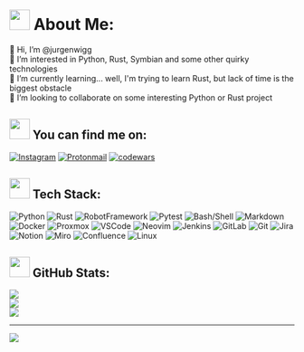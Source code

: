 # <img src="https://cdn-icons-png.flaticon.com/512/4594/4594446.png" width=36> About Me:
👋 Hi, I’m @jurgenwigg<br>👀 I’m interested in Python, Rust, Symbian and some other quirky technologies<br>🌱 I’m currently learning... well, I'm trying to learn Rust, but lack of time is the biggest obstacle<br>💞️ I’m looking to collaborate on some interesting Python or Rust project


## <img src="https://cdn-icons-png.flaticon.com/512/1997/1997928.png" width=36> You can find me on:
[![Instagram](https://img.shields.io/badge/Instagram-E4405F?style=flat&logo=instagram&logoColor=white)](https://instagram.com/jurgenwigg) [![Protonmail](https://img.shields.io/badge/ProtonMail-8B89CC?style=flat&logo=protonmail&logoColor=white)](mailto:jurgenwigg@protonmail.com) [![codewars](https://img.shields.io/badge/Codewars-B1361E?style=flat&logo=Codewars&logoColor=white)](https://www.codewars.com/users/jurgenwigg) 


## <img src="https://cdn-icons-png.flaticon.com/512/900/900967.png" width=36> Tech Stack:
![Python](https://img.shields.io/badge/Python-3776AB?style=flat&logo=python&logoColor=white) ![Rust](https://img.shields.io/badge/Rust-000000?style=flat&logo=rust&logoColor=white) ![RobotFramework](https://img.shields.io/badge/Robot%20Framework-000000?style=flat&logo=robot-framework&logoColor=white) ![Pytest](https://img.shields.io/badge/Pytest-0A9EDC?style=flat&logo=pytest&logoColor=white) ![Bash/Shell](https://img.shields.io/badge/Shell_Script-121011?style=flat&logo=gnu-bash&logoColor=white) ![Markdown](https://img.shields.io/badge/Markdown-000000?style=flat&logo=markdown&logoColor=white)
![Docker](https://img.shields.io/badge/docker-%230db7ed.svg?style=flat&logo=docker&logoColor=white) ![Proxmox](https://img.shields.io/badge/promox-E57000?style=flat&logo=proxmox&logoColor=white)
![VSCode](https://img.shields.io/badge/Visual_Studio_Code-0078D4?style=flat&logo=visual%20studio%20code&logoColor=white) ![Neovim](https://img.shields.io/badge/NeoVim-%2357A143.svg?&style=flat&logo=neovim&logoColor=white)
![Jenkins](https://img.shields.io/badge/Jenkins-D24939?style=flat&logo=Jenkins&logoColor=white) ![GitLab](https://img.shields.io/badge/GitLab-FC6D26?style=flat&logo=gitlab) ![Git](https://img.shields.io/badge/GIT-E44C30?style=flat&logo=git&logoColor=white) ![Jira](https://img.shields.io/badge/Jira-0052CC?style=flat&logo=Jira&logoColor=white) ![Notion](https://img.shields.io/badge/Notion-000000?style=flat&logo=notion&logoColor=white) ![Miro](https://img.shields.io/badge/Miro-050038?style=flat&logo=Miro&logoColor=white) ![Confluence](https://img.shields.io/badge/confluence-%23172BF4.svg?style=flat&logo=confluence&logoColor=white)
![Linux](https://img.shields.io/badge/Linux-FCC624?style=flat&logo=linux&logoColor=black)

## <img src="https://cdn-icons-png.flaticon.com/512/478/478544.png" width=36> GitHub Stats:
![](https://github-readme-stats.vercel.app/api?username=jurgenwigg&theme=gruvbox&hide_border=true&include_all_commits=true&count_private=false)<br/>
![](https://github-readme-streak-stats.herokuapp.com/?user=jurgenwigg&theme=gruvbox&hide_border=true)<br/>
![](https://github-readme-stats.vercel.app/api/top-langs/?username=jurgenwigg&theme=gruvbox&hide_border=true&include_all_commits=true&count_private=false&layout=compact)

---
[![](https://visitcount.itsvg.in/api?id=jurgenwigg&icon=0&color=2)](https://visitcount.itsvg.in)

<!-- Proudly created with GPRM ( https://gprm.itsvg.in ) -->
